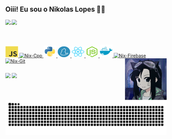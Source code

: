 <h2>Oiii! Eu sou o Nikolas Lopes 🧙‍♂️</h2>
 <div>
  <a href="https://github.com/nikolaslopes">
  <img height=170em align="center" src="https://github-readme-stats.vercel.app/api?username=nikolaslopes&count_private=true&show_icons=true&theme=tokyonight" />
  <img height=170em align="center" src="https://github-readme-stats.vercel.app/api/top-langs/?username=nikolaslopes&layout=compact&theme=tokyonight" />
</div>
  
  <br><br>
  
<div style="display: inline_block">
  <img alt="Nix-Js" width="40" height="35" src="https://raw.githubusercontent.com/devicons/devicon/master/icons/javascript/javascript-original.svg" />
  <img alt="Nix-Cpp" width="40" height="37" src="https://raw.githubusercontent.com/jmnote/z-icons/master/svg/cpp.svg"/>
  <img alt="Nix-Python" width="40" height="37" src="https://raw.githubusercontent.com/devicons/devicon/master/icons/python/python-original.svg" />
  <img alt="Nix-Yarn" width="40" height="35" src="https://github.com/devicons/devicon/blob/master/icons/yarn/yarn-original.svg" />
  <img alt="Nix-React" width="40" height="35" src="https://raw.githubusercontent.com/devicons/devicon/master/icons/react/react-original.svg" />
  <img alt="Nix-Nodejs" width="40" height="35" src="https://github.com/devicons/devicon/blob/master/icons/nodejs/nodejs-plain.svg" />
  <img alt="Nix-Docker" width="40" height="40" src="https://github.com/devicons/devicon/blob/master/icons/docker/docker-plain.svg" />
  <img alt="Nix-Firebase" width="40" height="35" src="https://www.vectorlogo.zone/logos/firebase/firebase-icon.svg" />
  <img alt="Nix-Git" width="40" height="35" src="https://www.vectorlogo.zone/logos/git-scm/git-scm-icon.svg" />
  <img align="right" src="https://github.com/nikolaslopes/nikolaslopes/blob/main/avatar_nix.jpg?raw=true" alt="react" width="130" height="130" />
</div>

  ##
 
<div>
    <a href="mailto: nikolaslopes.dev@gmail.com" target="_blank"><img src="https://img.shields.io/badge/-Gmail-%23333?style=for-the-badge&logo=gmail&logoColor=white"></a>
    <a href="https://www.linkedin.com/in/nikolas-lopes-b06524209/" target="_blank" rel="noopener"><img src="https://img.shields.io/badge/-LinkedIn-%230077B5?style=for-the-badge&logo=linkedin&logoColor=white"></a>
</div>
  
  ![Snake animation](https://github.com/nikolaslopes/nikolaslopes/blob/output/github-contribution-grid-snake.svg)
</div>
 

